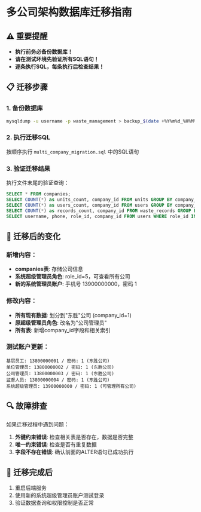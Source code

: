 # 多公司架构数据库迁移指南

## ⚠️ 重要提醒
- **执行前务必备份数据库！**
- **请在测试环境先验证所有SQL语句！**
- **逐条执行SQL，每条执行后检查结果！**

## 📋 迁移步骤

### 1. 备份数据库
```bash
mysqldump -u username -p waste_management > backup_$(date +%Y%m%d_%H%M%S).sql
```

### 2. 执行迁移SQL
按顺序执行 `multi_company_migration.sql` 中的SQL语句

### 3. 验证迁移结果
执行文件末尾的验证查询：
```sql
SELECT * FROM companies;
SELECT COUNT(*) as units_count, company_id FROM units GROUP BY company_id;
SELECT COUNT(*) as users_count, company_id FROM users GROUP BY company_id;
SELECT COUNT(*) as records_count, company_id FROM waste_records GROUP BY company_id;
SELECT username, phone, role_id, company_id FROM users WHERE role_id IN (3, 5);
```

## 🎯 迁移后的变化

### 新增内容：
- **companies表**: 存储公司信息
- **系统超级管理员角色**: role_id=5，可查看所有公司
- **新的系统管理员账户**: 手机号 13900000000，密码 1

### 修改内容：
- **所有现有数据**: 划分到"东胜"公司 (company_id=1)
- **原超级管理员角色**: 改名为"公司管理员"
- **所有表**: 新增company_id字段和相关索引

### 测试账户更新：
```
基层员工: 13800000001 / 密码: 1 (东胜公司)
单位管理员: 13800000002 / 密码: 1 (东胜公司)  
公司管理员: 13800000003 / 密码: 1 (东胜公司)
监督人员: 13800000004 / 密码: 1 (东胜公司)
系统超级管理员: 13900000000 / 密码: 1 (可管理所有公司)
```

## 🔍 故障排查

如果迁移过程中遇到问题：

1. **外键约束错误**: 检查相关表是否存在，数据是否完整
2. **唯一约束错误**: 检查是否有重复数据
3. **字段不存在错误**: 确认前面的ALTER语句已成功执行

## 🚀 迁移完成后

1. 重启后端服务
2. 使用新的系统超级管理员账户测试登录
3. 验证数据查询和权限控制是否正常 